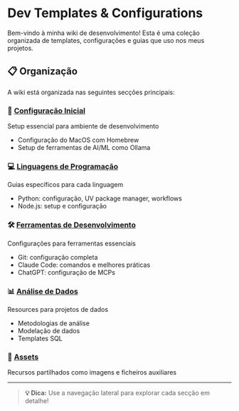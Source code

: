 # Dev Templates & Configurations

Bem-vindo à minha wiki de desenvolvimento! Esta é uma coleção organizada de templates, configurações e guias que uso nos meus projetos.

## 📋 Organização

A wiki está organizada nas seguintes secções principais:

### 🚀 [Configuração Inicial](setup/)
Setup essencial para ambiente de desenvolvimento
- Configuração do MacOS com Homebrew
- Setup de ferramentas de AI/ML como Ollama

### 💻 [Linguagens de Programação](languages/)  
Guias específicos para cada linguagem
- Python: configuração, UV package manager, workflows
- Node.js: setup e configuração

### 🛠️ [Ferramentas de Desenvolvimento](tools/)
Configurações para ferramentas essenciais
- Git: configuração completa
- Claude Code: comandos e melhores práticas  
- ChatGPT: configuração de MCPs

### 📊 [Análise de Dados](data/)
Resources para projetos de dados
- Metodologias de análise
- Modelação de dados
- Templates SQL

### 🎨 [Assets](assets/)
Recursos partilhados como imagens e ficheiros auxiliares

---

> **💡 Dica:** Use a navegação lateral para explorar cada secção em detalhe!